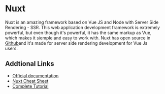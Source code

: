 # Nuxt

Nuxt is an amazing framework based on Vue JS and Node with Server Side Rendering - SSR.
This web application development framework is extremely powerful, but even though it's powerful,
it has the same markup as Vue, which makes it siemple and easy to work with.
Nuxt has open source in [Github](https://github.com/nuxt/nuxt.js)and it's made for server side rendering development for Vue Js users.

## Addtional Links

- [Official documentation](https://nuxtjs.org/guide/)
- [Nuxt Cheat Sheet](https://www.vuemastery.com/pdf/Nuxtjs-Cheat-Sheet.pdf)
- [Complete Tutorial](https://www.storyblok.com/tp/nuxt-js-multilanguage-website-tutorial)
